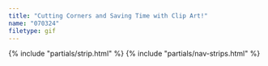 ```yaml
---
title: "Cutting Corners and Saving Time with Clip Art!"
name: "070324"
filetype: gif
---
```


{% include "partials/strip.html" %}
{% include "partials/nav-strips.html" %}